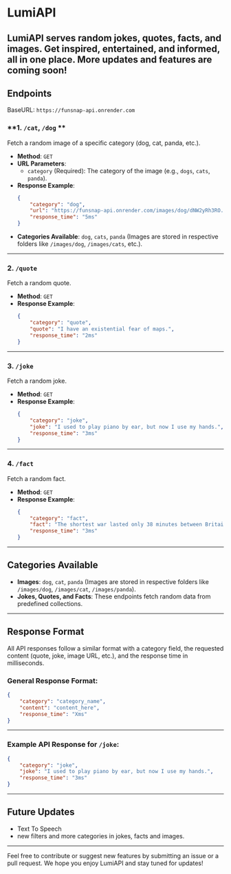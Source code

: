 # LumiAPI

LumiAPI serves random jokes, quotes, facts, and images. Get inspired, entertained, and informed, all in one place. More updates and features are coming soon!
---

## Endpoints

BaseURL: `https://funsnap-api.onrender.com`

### **1. `/cat`, `/dog` **
Fetch a random image of a specific category (dog, cat, panda, etc.).

- **Method**: `GET`
- **URL Parameters**:
    - `category` (Required): The category of the image (e.g., `dogs`, `cats`, `panda`).
- **Response Example**:
    ```json
    {
        "category": "dog",
        "url": "https://funsnap-api.onrender.com/images/dog/dNW2yRh3RO.png",
        "response_time": "5ms"
    }
    ```
- **Categories Available**: `dog`, `cats`, `panda` (Images are stored in respective folders like `/images/dog`, `/images/cats`, etc.).

---

### **2. `/quote`**
Fetch a random quote.

- **Method**: `GET`
- **Response Example**:
    ```json
    {
        "category": "quote",
        "quote": "I have an existential fear of maps.",
        "response_time": "2ms"
    }
    ```

---

### **3. `/joke`**
Fetch a random joke.

- **Method**: `GET`
- **Response Example**:
    ```json
    {
        "category": "joke",
        "joke": "I used to play piano by ear, but now I use my hands.",
        "response_time": "3ms"
    }
    ```

---

### **4. `/fact`**
Fetch a random fact.

- **Method**: `GET`
- **Response Example**:
    ```json
    {
        "category": "fact",
        "fact": "The shortest war lasted only 38 minutes between Britain and Zanzibar in 1896.",
        "response_time": "3ms"
    }
    ```

---

## Categories Available

- **Images**: `dog`, `cat`, `panda` (Images are stored in respective folders like `/images/dog`, `/images/cat`, `/images/panda`).
- **Jokes, Quotes, and Facts**: These endpoints fetch random data from predefined collections.

---

## Response Format

All API responses follow a similar format with a category field, the requested content (quote, joke, image URL, etc.), and the response time in milliseconds.

### General Response Format:
```json
{
    "category": "category_name",
    "content": "content_here",
    "response_time": "Xms"
}
```

---

### Example API Response for **`/joke`**:
```json
{
    "category": "joke",
    "joke": "I used to play piano by ear, but now I use my hands.",
    "response_time": "3ms"
}
```

---

## Future Updates

- Text To Speech
- new filters and more categories in jokes, facts and images.

---

Feel free to contribute or suggest new features by submitting an issue or a pull request. We hope you enjoy LumiAPI and stay tuned for updates!